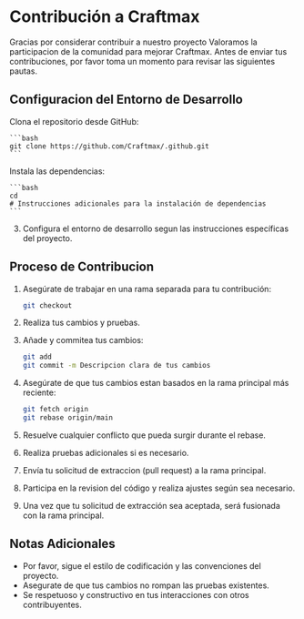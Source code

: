 # Contribución a Craftmax

Gracias por considerar contribuir a nuestro proyecto Valoramos la participacion de la comunidad para mejorar Craftmax. Antes de enviar tus contribuciones, por favor toma un momento para revisar las siguientes pautas.

## Configuracion del Entorno de Desarrollo

Clona el repositorio desde GitHub:

    ```bash
    git clone https://github.com/Craftmax/.github.git
    ```

Instala las dependencias:

    ```bash
    cd 
    # Instrucciones adicionales para la instalación de dependencias
    ```

3. Configura el entorno de desarrollo segun las instrucciones específicas del proyecto.

## Proceso de Contribucion

1. Asegúrate de trabajar en una rama separada para tu contribución:

    ```bash
    git checkout 
    ```

2. Realiza tus cambios y pruebas.

3. Añade y commitea tus cambios:

    ```bash
    git add 
    git commit -m Descripcion clara de tus cambios
    ```

4. Asegúrate de que tus cambios estan basados en la rama principal más reciente:

    ```bash
    git fetch origin
    git rebase origin/main
    ```

5. Resuelve cualquier conflicto que pueda surgir durante el rebase.

6. Realiza pruebas adicionales si es necesario.

7. Envía tu solicitud de extraccion (pull request) a la rama principal.

8. Participa en la revision del código y realiza ajustes según sea necesario.

9. Una vez que tu solicitud de extracción sea aceptada, será fusionada con la rama principal.

## Notas Adicionales

- Por favor, sigue el estilo de codificación y las convenciones del proyecto.
- Asegurate de que tus cambios no rompan las pruebas existentes.
- Se respetuoso y constructivo en tus interacciones con otros contribuyentes.
